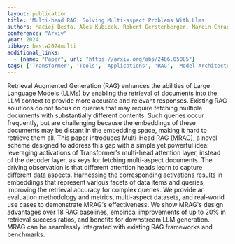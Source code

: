 ```yaml
---
layout: publication
title: 'Multi-head RAG: Solving Multi-aspect Problems With Llms'
authors: Maciej Besta, Ales Kubicek, Robert Gerstenberger, Marcin Chrapek, Roman Niggli, Patrik Okanovic, Yi Zhu, Patrick Iff, Michal Podstawski, Lucas Weitzendorf, Mingyuan Chi, Joanna Gajda, Piotr Nyczyk, Jürgen Müller, Hubert Niewiadomski, Torsten Hoefler
conference: "Arxiv"
year: 2024
bibkey: besta2024multi
additional_links:
  - {name: "Paper", url: "https://arxiv.org/abs/2406.05085"}
tags: ['Transformer', 'Tools', 'Applications', 'RAG', 'Model Architecture', 'Reinforcement Learning', 'Attention Mechanism', 'Pretraining Methods']
---
```

Retrieval Augmented Generation (RAG) enhances the abilities of Large Language Models (LLMs) by enabling the retrieval of documents into the LLM context to provide more accurate and relevant responses. Existing RAG solutions do not focus on queries that may require fetching multiple documents with substantially different contents. Such queries occur frequently, but are challenging because the embeddings of these documents may be distant in the embedding space, making it hard to retrieve them all. This paper introduces Multi-Head RAG (MRAG), a novel scheme designed to address this gap with a simple yet powerful idea: leveraging activations of Transformer's multi-head attention layer, instead of the decoder layer, as keys for fetching multi-aspect documents. The driving observation is that different attention heads learn to capture different data aspects. Harnessing the corresponding activations results in embeddings that represent various facets of data items and queries, improving the retrieval accuracy for complex queries. We provide an evaluation methodology and metrics, multi-aspect datasets, and real-world use cases to demonstrate MRAG's effectiveness. We show MRAG's design advantages over 18 RAG baselines, empirical improvements of up to 20% in retrieval success ratios, and benefits for downstream LLM generation. MRAG can be seamlessly integrated with existing RAG frameworks and benchmarks.
